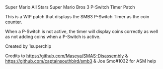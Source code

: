 Super Mario All Stars Super Mario Bros 3 P-Switch Timer Patch

This is a WIP patch that displays the SMB3 P-Switch Timer as the coin counter.

When a P-Switch is not active, the timer will display coins correctly as well as not adding coins when a P-Switch is active.

Created by 1superchip

Credits to https://github.com/Maseya/SMAS-Disassembly & https://github.com/captainsouthbird/smb3 & Joe Smo#1032 for ASM help
